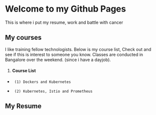 # Welcome to my Github Pages
This is where i put my resume, work and battle with cancer


## My courses
I like training fellow technologists. Below is my course list, Check out and see if this is interest to someone you know.
Classes are conducted in Bangalore over the weekend. (since i have a dayjob).

1. #### Course List
+	   (1) Dockers and Kubernetes 
+	   (2) Kubernetes, Istio and Prometheus

## My Resume

